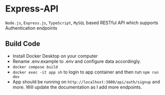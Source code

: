 # Express-API

`Node.js`, `Express.js`, `TypeScript`, `MySQL` based RESTful API which supports Authentication endpoints

## Build Code

- Install Docker Desktop on your computer
- Rename .env.example to .env and configure data accordingly.
- `docker compose build`
- `docker exec -it app sh` to login to app container and then run `npm run dev`
- App should be running on `http://localhost:3000/api/auth/signup` and more. Will update the documentation as I add more endpoints.
